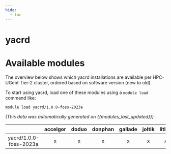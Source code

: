 ```yaml
---
hide:
  - toc
---
```


yacrd
=====

# Available modules


The overview below shows which yacrd installations are available per HPC-UGent Tier-2 cluster, ordered based on software version (new to old).

To start using yacrd, load one of these modules using a `module load` command like:

```shell
module load yacrd/1.0.0-foss-2023a
```

*(This data was automatically generated on {{modules_last_updated}})*

| |accelgor|doduo|donphan|gallade|joltik|litleo|shinx|
| :---: | :---: | :---: | :---: | :---: | :---: | :---: | :---: |
|yacrd/1.0.0-foss-2023a|x|x|x|x|x|x|x|
